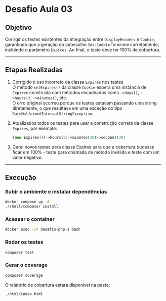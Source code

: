 # Desafio Aula 03

## Objetivo

Corrigir os testes existentes da integração entre `DisplayHeaders` e `Cookie`, garantindo que a geração do cabeçalho `Set-Cookie` funcione corretamente, incluindo o parâmetro `Expires`. Ao final, o teste deve ter 100% de cobertura.

---

## Etapas Realizadas

1. Corrigido o uso incorreto da classe `Expires` nos testes.  
   O método `setExpires()` da classe `Cookie` espera uma instância de `Expires` construída com métodos encadeados como `->days()`, `->hours()`, `->minutes()`, etc.  
   O erro original ocorreu porque os testes estavam passando uma string diretamente, o que resultava em uma exceção do tipo `DateMalformedIntervalStringException`.

2. Atualizados todos os testes para usar a construção correta da classe `Expires`, por exemplo:

    ```php
    (new Expires())->hours(2)->minutes(20)->seconds(38)
    ```

3. Gerei novos testes para classe Expires para que a cobertura pudesse ficar em 100% - teste para chamada de método inválido e teste com um valor negativo.

---

## Execução

### Subir o ambiente e instalar dependências

```bash
docker compose up -d
./shell/composer install
```

### Acessar o container

```bash
docker exec -it desafio-php-1 bash
```

### Rodar os testes

```bash
composer test
```

### Gerar o coverage

```bash
composer coverage
```

O relatório de cobertura estará disponível na pasta:

```bash
./html/index.html
```
